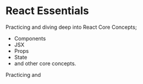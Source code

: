 # React Essentials 

Practicing and diving deep into React Core Concepts; 
- Components
- JSX
- Props
- State
- and other core concepts.

Practicing and 


